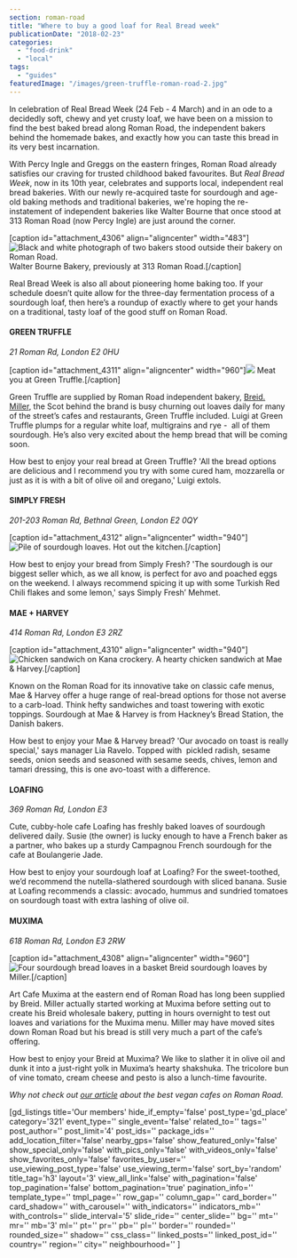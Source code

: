 ```yaml
---
section: roman-road
title: "Where to buy a good loaf for Real Bread week"
publicationDate: "2018-02-23"
categories: 
  - "food-drink"
  - "local"
tags: 
  - "guides"
featuredImage: "/images/green-truffle-roman-road-2.jpg"
---
```


In celebration of Real Bread Week (24 Feb - 4 March) and in an ode to a decidedly soft, chewy and yet crusty loaf, we have been on a mission to find the best baked bread along Roman Road, the independent bakers behind the homemade bakes, and exactly how you can taste this bread in its very best incarnation.

With Percy Ingle and Greggs on the eastern fringes, Roman Road already satisfies our craving for trusted childhood baked favourites. But _Real Bread Week_, now in its 10th year, celebrates and supports local, independent real bread bakeries. With our newly re-acquired taste for sourdough and age-old baking methods and traditional bakeries, we're hoping the re-instatement of independent bakeries like Walter Bourne that once stood at 313 Roman Road (now Percy Ingle) are just around the corner. 

\[caption id="attachment\_4306" align="aligncenter" width="483"\]![Black and white photograph of two bakers stood outside their bakery on Roman Road.](/images/Screen-Shot-2018-02-22-at-10.59.42.png) Walter Bourne Bakery, previously at 313 Roman Road.\[/caption\]

Real Bread Week is also all about pioneering home baking too. If your schedule doesn’t quite allow for the three-day fermentation process of a sourdough loaf, then here’s a roundup of exactly where to get your hands on a traditional, tasty loaf of the good stuff on Roman Road.

#### GREEN TRUFFLE

_21 Roman Rd, London E2 0HU_

\[caption id="attachment\_4311" align="aligncenter" width="960"\]![](/images/real-bread-week-green-truffle.jpg) Meat you at Green Truffle.\[/caption\]

Green Truffle are supplied by Roman Road independent bakery, [Breid. Miller](https://romanroadlondon.com/breid-bakery-miller-interview/), the Scot behind the brand is busy churning out loaves daily for many of the street’s cafes and restaurants, Green Truffle included. Luigi at Green Truffle plumps for a regular white loaf, multigrains and rye -  all of them sourdough. He’s also very excited about the hemp bread that will be coming soon.

How best to enjoy your real bread at Green Truffle? 'All the bread options are delicious and I recommend you try with some cured ham, mozzarella or just as it is with a bit of olive oil and oregano,' Luigi extols.

#### SIMPLY FRESH

_201-203 Roman Rd, Bethnal Green, London E2 0QY_

\[caption id="attachment\_4312" align="aligncenter" width="940"\]![Pile of sourdough loaves.](/images/Simply-Fresh-Bethnal-Green-RBW-1024x466.jpg) Hot out the kitchen.\[/caption\]

How best to enjoy your bread from Simply Fresh? 'The sourdough is our biggest seller which, as we all know, is perfect for avo and poached eggs on the weekend. I always recommend spicing it up with some Turkish Red Chili flakes and some lemon,' says Simply Fresh’ Mehmet.

#### MAE + HARVEY

_414 Roman Rd, London E3 2RZ_

\[caption id="attachment\_4310" align="aligncenter" width="940"\]![Chicken sandwich on Kana crockery.](/images/Mae-and-Harvey-bread-987x1024.jpg) A hearty chicken sandwich at Mae & Harvey.\[/caption\]

Known on the Roman Road for its innovative take on classic cafe menus, Mae & Harvey offer a huge range of real-bread options for those not averse to a carb-load. Think hefty sandwiches and toast towering with exotic toppings. Sourdough at Mae & Harvey is from Hackney’s Bread Station, the Danish bakers.

How best to enjoy your Mae & Harvey bread? 'Our avocado on toast is really special,' says manager Lia Ravelo. Topped with  pickled radish, sesame seeds, onion seeds and seasoned with sesame seeds, chives, lemon and tamari dressing, this is one avo-toast with a difference.

#### LOAFING

_369 Roman Rd, London E3_

Cute, cubby-hole cafe Loafing has freshly baked loaves of sourdough delivered daily. Susie (the owner) is lucky enough to have a French baker as a partner, who bakes up a sturdy Campagnou French sourdough for the cafe at Boulangerie Jade.

How best to enjoy your sourdough loaf at Loafing? For the sweet-toothed, we’d recommend the nutella-slathered sourdough with sliced banana. Susie at Loafing recommends a classic: avocado, hummus and sundried tomatoes on sourdough toast with extra lashing of olive oil.

#### MUXIMA

_618 Roman Rd, London E3 2RW_

\[caption id="attachment\_4308" align="aligncenter" width="960"\]![Four sourdough bread loaves in a basket](/images/green-truffle-roman-road-2.jpg) Breid sourdough loaves by Miller.\[/caption\]

Art Cafe Muxima at the eastern end of Roman Road has long been supplied by Breid. Miller actually started working at Muxima before setting out to create his Breid wholesale bakery, putting in hours overnight to test out loaves and variations for the Muxima menu. Miller may have moved sites down Roman Road but his bread is still very much a part of the cafe’s offering.

How best to enjoy your Breid at Muxima? We like to slather it in olive oil and dunk it into a just-right yolk in Muxima’s hearty shakshuka. The tricolore bun of vine tomato, cream cheese and pesto is also a lunch-time favourite.

_Why not check out [our article](https://romanroadlondon.com/best-local-vegan-vegetarian-cafes-shops/) about the best vegan cafes on Roman Road._

\[gd\_listings title='Our members' hide\_if\_empty='false' post\_type='gd\_place' category='321' event\_type='' single\_event='false' related\_to='' tags='' post\_author='' post\_limit='4' post\_ids='' package\_ids='' add\_location\_filter='false' nearby\_gps='false' show\_featured\_only='false' show\_special\_only='false' with\_pics\_only='false' with\_videos\_only='false' show\_favorites\_only='false' favorites\_by\_user='' use\_viewing\_post\_type='false' use\_viewing\_term='false' sort\_by='random' title\_tag='h3' layout='3' view\_all\_link='false' with\_pagination='false' top\_pagination='false' bottom\_pagination='true' pagination\_info='' template\_type='' tmpl\_page='' row\_gap='' column\_gap='' card\_border='' card\_shadow='' with\_carousel='' with\_indicators='' indicators\_mb='' with\_controls='' slide\_interval='5' slide\_ride='' center\_slide='' bg='' mt='' mr='' mb='3' ml='' pt='' pr='' pb='' pl='' border='' rounded='' rounded\_size='' shadow='' css\_class='' linked\_posts='' linked\_post\_id='' country='' region='' city='' neighbourhood='' \]
